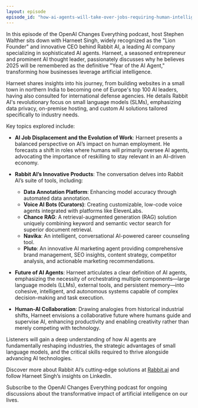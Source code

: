 ```yaml
---
layout: episode
episode_id: "how-ai-agents-will-take-over-jobs-requiring-human-intelligence"
---
```


In this episode of the OpenAI Changes Everything podcast, host Stephen Walther sits down with Harneet Singh, widely recognized as the "Lion Founder" and innovative CEO behind Rabbit AI, a leading AI company specializing in sophisticated AI agents. Harneet, a seasoned entrepreneur and prominent AI thought leader, passionately discusses why he believes 2025 will be remembered as the definitive "Year of the AI Agent," transforming how businesses leverage artificial intelligence.

Harneet shares insights into his journey, from building websites in a small town in northern India to becoming one of Europe's top 100 AI leaders, having also consulted for international defense agencies. He details Rabbit AI's revolutionary focus on small language models (SLMs), emphasizing data privacy, on-premise hosting, and custom AI solutions tailored specifically to industry needs.

Key topics explored include:

- **AI Job Displacement and the Evolution of Work**: Harneet presents a balanced perspective on AI’s impact on human employment. He forecasts a shift in roles where humans will primarily oversee AI agents, advocating the importance of reskilling to stay relevant in an AI-driven economy.

- **Rabbit AI’s Innovative Products**: The conversation delves into Rabbit AI’s suite of tools, including:
  - **Data Annotation Platform**: Enhancing model accuracy through automated data annotation.
  - **Voice AI Bots (Curators)**: Creating customizable, low-code voice agents integrated with platforms like ElevenLabs.
  - **Chance RAG**: A retrieval-augmented generation (RAG) solution uniquely combining keyword and semantic vector search for superior document retrieval.
  - **Navika**: An intelligent, conversational AI-powered career counseling tool.
  - **Pluto**: An innovative AI marketing agent providing comprehensive brand management, SEO insights, content strategy, competitor analysis, and actionable marketing recommendations.

- **Future of AI Agents**: Harneet articulates a clear definition of AI agents, emphasizing the necessity of orchestrating multiple components—large language models (LLMs), external tools, and persistent memory—into cohesive, intelligent, and autonomous systems capable of complex decision-making and task execution.

- **Human-AI Collaboration**: Drawing analogies from historical industrial shifts, Harneet envisions a collaborative future where humans guide and supervise AI, enhancing productivity and enabling creativity rather than merely competing with technology.

Listeners will gain a deep understanding of how AI agents are fundamentally reshaping industries, the strategic advantages of small language models, and the critical skills required to thrive alongside advancing AI technologies.

Discover more about Rabbit AI’s cutting-edge solutions at [Rabbit.ai](https://rabbit.ai) and follow Harneet Singh’s insights on LinkedIn.

Subscribe to the OpenAI Changes Everything podcast for ongoing discussions about the transformative impact of artificial intelligence on our lives.

